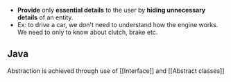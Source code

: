 + **Provide** only **essential details** to the user by **hiding unnecessary details** of an entity.
+ Ex: to drive a car, we don't need to understand how the engine works. We need to only to know about clutch, brake etc.

## Java
Abstraction is achieved through use of [[Interface]] and [[Abstract classes]]


